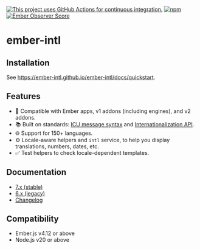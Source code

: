[![This project uses GitHub Actions for continuous integration.](https://github.com/ember-intl/ember-intl/actions/workflows/ci-cd.yml/badge.svg)](https://github.com/ember-intl/ember-intl/actions/workflows/ci-cd.yml)
[![npm](https://img.shields.io/npm/dm/ember-intl.svg)](https://www.npmjs.com/package/ember-intl)
[![Ember Observer Score](http://emberobserver.com/badges/ember-intl.svg)](http://emberobserver.com/addons/ember-intl)

# ember-intl


## Installation

See https://ember-intl.github.io/ember-intl/docs/quickstart.


## Features

* 🐹 Compatible with Ember apps, v1 addons (including engines), and v2 addons.
* 📚 Built on standards: [ICU message syntax](https://formatjs.github.io/docs/core-concepts/icu-syntax/) and [Internationalization API](https://developer.mozilla.org/docs/Web/JavaScript/Reference/Global_Objects/Intl).
* 🌐 Support for 150+ languages.
* ⚙️ Locale-aware helpers and `intl` service, to help you display translations, numbers, dates, etc.
* ✅ Test helpers to check locale-dependent templates.


## Documentation

- [7.x (stable)](https://ember-intl.github.io/ember-intl/)
- [6.x (legacy)](https://ember-intl.github.io/ember-intl/versions/v6.5.6/)
- [Changelog](https://github.com/ember-intl/ember-intl/blob/main/packages/ember-intl/CHANGELOG.md)


## Compatibility

* Ember.js v4.12 or above
* Node.js v20 or above
